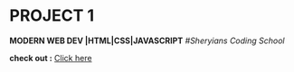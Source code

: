 # PROJECT 1
**MODERN WEB DEV |HTML|CSS|JAVASCRIPT**
*#Sheryians Coding School*

**check out :** [Click here](https://sanketp100.github.io/Project1_MODERN_WEB_DEV/)
